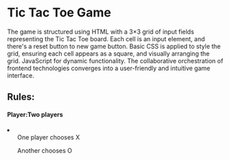 <h1>Tic Tac Toe Game</h1>
The game is structured using HTML with a 3×3 grid of input fields representing the Tic Tac Toe board. Each cell is an input element, and there's a reset button to new game button. Basic CSS is applied to style the grid, ensuring each cell appears as a square, and visually arranging the grid. JavaScript for dynamic functionality. The collaborative orchestration of frontend technologies converges into a user-friendly and intuitive game interface.

<h2>Rules:</h2>
<h4>Player:Two players</h4>
<li>
<ul>One player chooses X 
</ul>
<ul>Another chooses O</ul>
</li>
